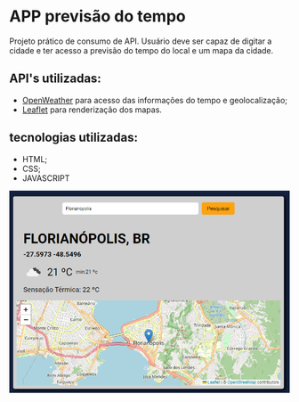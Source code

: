 # APP previsão do tempo

Projeto prático de consumo de API. Usuário deve ser capaz de digitar a cidade e ter acesso a previsão do tempo do local e um mapa da cidade.

## API's utilizadas:
- [OpenWeather](https://openweathermap.org/) para acesso das informações do tempo e geolocalização;
- [Leaflet](https://leafletjs.com/) para renderização dos mapas.

## tecnologias utilizadas:
- HTML;
- CSS;
- JAVASCRIPT

![](./src/image/screenshot.PNG)